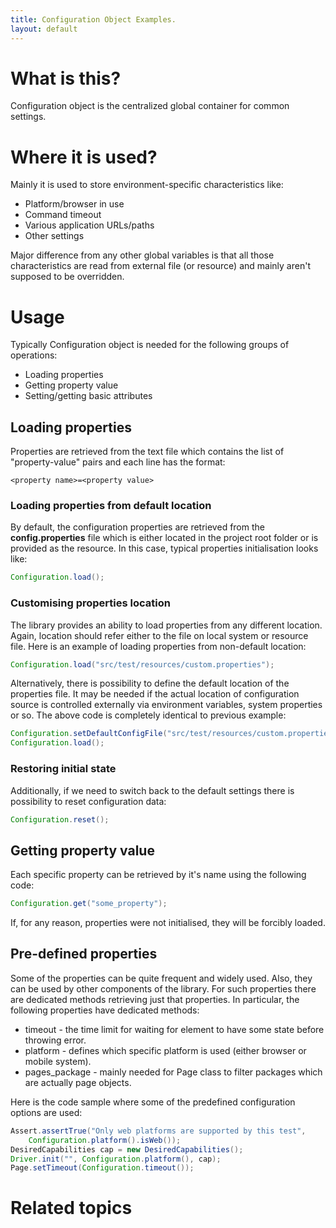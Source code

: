 ```yaml
---
title: Configuration Object Examples.
layout: default
---
```


# What is this?

Configuration object is the centralized global container for common settings.

# Where it is used?

Mainly it is used to store environment-specific characteristics like:

* Platform/browser in use
* Command timeout
* Various application URLs/paths
* Other settings

Major difference from any other global variables is that all those characteristics are read from external file (or resource) and mainly aren't supposed to be overridden.

# Usage

Typically Configuration object is needed for the following groups of operations:

* Loading properties
* Getting property value
* Setting/getting basic attributes

## Loading properties

Properties are retrieved from the text file which contains the list of "property-value" pairs and each line has the format:

```
<property name>=<property value>
```

### Loading properties from default location

By default, the configuration properties are retrieved from the **config.properties** file which is either located in the project root folder or is provided as the resource. In this case, typical properties initialisation looks like:

``` java
Configuration.load();
```

### Customising properties location

The library provides an ability to load properties from any different location. Again, location should refer either to the file on local system or resource file. Here is an example of loading properties from non-default location:

``` java
Configuration.load("src/test/resources/custom.properties");
```

Alternatively, there is possibility to define the default location of the properties file. It may be needed if the actual location of configuration source is controlled externally via environment variables, system properties or so. The above code is completely identical to previous example:

``` java
Configuration.setDefaultConfigFile("src/test/resources/custom.properties");
Configuration.load();
```

### Restoring initial state

Additionally, if we need to switch back to the default settings there is possibility to reset configuration data:

``` java
Configuration.reset();
```

## Getting property value

Each specific property can be retrieved by it's name using the following code:

``` java
Configuration.get("some_property");
```

If, for any reason, properties were not initialised, they will be forcibly loaded.

## Pre-defined properties

Some of the properties can be quite frequent and widely used. Also, they can be used by other components of the library. For such properties there are dedicated methods retrieving just that properties. In particular, the following properties have dedicated methods:

* timeout - the time limit for waiting for element to have some state before throwing error.
* platform - defines which specific platform is used (either browser or mobile system).
* pages_package - mainly needed for Page class to filter packages which are actually page objects.

Here is the code sample where some of the predefined configuration options are used:

``` java 
Assert.assertTrue("Only web platforms are supported by this test",
	Configuration.platform().isWeb());
DesiredCapabilities cap = new DesiredCapabilities();
Driver.init("", Configuration.platform(), cap);
Page.setTimeout(Configuration.timeout());
```

# Related topics